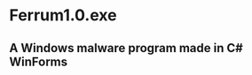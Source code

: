 # Ferrum1.0.exe
A Windows malware program made in C# WinForms
-----------------------------------------------
